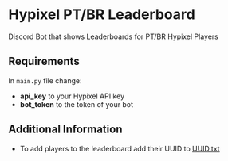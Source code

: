 # Hypixel PT/BR Leaderboard
Discord Bot that shows Leaderboards for PT/BR Hypixel Players

## Requirements
In `main.py` file change:
- **api_key** to your Hypixel API key
- **bot_token** to the token of your bot

## Additional Information
- To add players to the leaderboard add their UUID to [UUID.txt](./UUID.txt)

